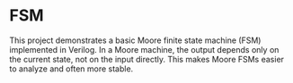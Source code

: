 # FSM
This project demonstrates a basic Moore finite state machine (FSM) implemented in Verilog. In a Moore machine, the output depends only on the current state, not on the input directly. This makes Moore FSMs easier to analyze and often more stable.
